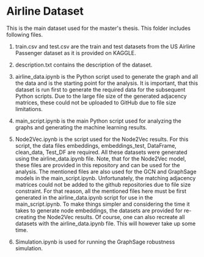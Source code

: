 # Airline Dataset

This is the main dataset used for the master's thesis. This folder includes following
files.

1. train.csv and test.csv are the train and test datasets from the US Airline Passenger
    dataset as it is provided on KAGGLE.

2. description.txt contains the description of the dataset.

3. airline_data.ipynb is the Python script used to generate the graph and all the 
    data and is the starting point for the analysis. It is important, that this 
    dataset is run first to generate the required data for the subsequent Python 
    scripts. Due to the large file size of the generated adjacency matrices, these 
    could not be uploaded to GitHub due to file size limitations.

4. main_script.ipynb is the main Python script used for analyzing the graphs and 
    generating the machine learning results.

5. Node2Vec.ipynb is the script used for the Node2Vec results. For this script, the 
    data files embeddings, embeddings_test, DataFrame, clean_data, Test_DF are required.
    All these datasets were generated using the airline_data.ipynb file. Note, that 
    for the Node2Vec model, these files are provided in this repository and can be used for the analysis. The mentioned 
    files are also used for the GCN and GraphSage models in the main_script.ipynb. 
    Unfortunately, the matching adjacency matrices could not be added to the github 
    repositories due to file size constraint. For that reason, all the mentioned files 
    here must be first generated in the airline_data.ipynb script for use in the main_script.ipynb.
    To make things simpler and considering the time it takes to generate node embeddings, 
    the datasets are provided for re-creating the Node2Vec results. Of course, one can also 
    recreate all datasets with the airline_data.ipynb file. This will however take up some time. 

6. Simulation.ipynb is used for running the GraphSage robustness simulation.
